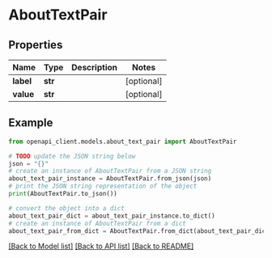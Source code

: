 # AboutTextPair


## Properties

Name | Type | Description | Notes
------------ | ------------- | ------------- | -------------
**label** | **str** |  | [optional] 
**value** | **str** |  | [optional] 

## Example

```python
from openapi_client.models.about_text_pair import AboutTextPair

# TODO update the JSON string below
json = "{}"
# create an instance of AboutTextPair from a JSON string
about_text_pair_instance = AboutTextPair.from_json(json)
# print the JSON string representation of the object
print(AboutTextPair.to_json())

# convert the object into a dict
about_text_pair_dict = about_text_pair_instance.to_dict()
# create an instance of AboutTextPair from a dict
about_text_pair_from_dict = AboutTextPair.from_dict(about_text_pair_dict)
```
[[Back to Model list]](../README.md#documentation-for-models) [[Back to API list]](../README.md#documentation-for-api-endpoints) [[Back to README]](../README.md)


